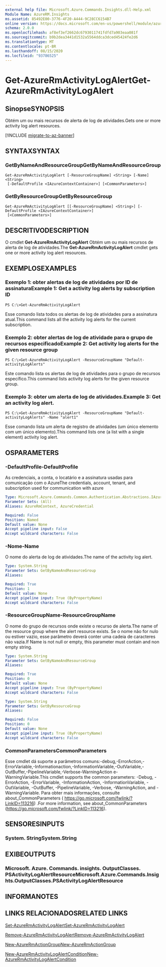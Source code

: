 ```yaml
---
external help file: Microsoft.Azure.Commands.Insights.dll-Help.xml
Module Name: AzureRM.Insights
ms.assetid: 85492E00-3776-4F20-A444-9C28CC6154B7
online version: https://docs.microsoft.com/en-us/powershell/module/azurerm.insights/get-azurermactivitylogalert
schema: 2.0.0
ms.openlocfilehash: af8ef3ef2662dc6793011741fdfd7a903eaa081f
ms.sourcegitcommit: b9b2dea3441d1532a5564ddca3dced45424fe2d6
ms.translationtype: MT
ms.contentlocale: pt-BR
ms.lasthandoff: 08/15/2020
ms.locfileid: "93786525"
---
```

# <span data-ttu-id="9d179-101">Get-AzureRmActivityLogAlert</span><span class="sxs-lookup"><span data-stu-id="9d179-101">Get-AzureRmActivityLogAlert</span></span>

## <span data-ttu-id="9d179-102">Sinopse</span><span class="sxs-lookup"><span data-stu-id="9d179-102">SYNOPSIS</span></span>
<span data-ttu-id="9d179-103">Obtém um ou mais recursos de alerta de log de atividades.</span><span class="sxs-lookup"><span data-stu-id="9d179-103">Gets one or more activity log alert resources.</span></span>

[!INCLUDE [migrate-to-az-banner](../../includes/migrate-to-az-banner.md)]

## <span data-ttu-id="9d179-104">SYNTAX</span><span class="sxs-lookup"><span data-stu-id="9d179-104">SYNTAX</span></span>

### <span data-ttu-id="9d179-105">GetByNameAndResourceGroup</span><span class="sxs-lookup"><span data-stu-id="9d179-105">GetByNameAndResourceGroup</span></span>
```
Get-AzureRmActivityLogAlert [-ResourceGroupName] <String> [-Name] <String>
 [-DefaultProfile <IAzureContextContainer>] [<CommonParameters>]
```

### <span data-ttu-id="9d179-106">GetByResourceGroup</span><span class="sxs-lookup"><span data-stu-id="9d179-106">GetByResourceGroup</span></span>
```
Get-AzureRmActivityLogAlert [[-ResourceGroupName] <String>] [-DefaultProfile <IAzureContextContainer>]
 [<CommonParameters>]
```

## <span data-ttu-id="9d179-107">DESCRITIVO</span><span class="sxs-lookup"><span data-stu-id="9d179-107">DESCRIPTION</span></span>
<span data-ttu-id="9d179-108">O cmdlet **Get-AzureRmActivityLogAlert** Obtém um ou mais recursos de alerta de log de atividades.</span><span class="sxs-lookup"><span data-stu-id="9d179-108">The **Get-AzureRmActivityLogAlert** cmdlet gets one or more activity log alert resources.</span></span>

## <span data-ttu-id="9d179-109">EXEMPLOS</span><span class="sxs-lookup"><span data-stu-id="9d179-109">EXAMPLES</span></span>

### <span data-ttu-id="9d179-110">Exemplo 1: obter alertas de log de atividades por ID de assinatura</span><span class="sxs-lookup"><span data-stu-id="9d179-110">Example 1: Get a activity log alerts by subscription ID</span></span>
```
PS C:\>Get-AzureRmActivityLogAlert
```

<span data-ttu-id="9d179-111">Esse comando lista todos os alertas de log de atividades para a assinatura atual.</span><span class="sxs-lookup"><span data-stu-id="9d179-111">This command lists all the activity log alerts for the current subscription.</span></span>

### <span data-ttu-id="9d179-112">Exemplo 2: obter alertas de log de atividade para o grupo de recursos especificado</span><span class="sxs-lookup"><span data-stu-id="9d179-112">Example 2: Get activity log alerts for the given resource group</span></span>
```
PS C:\>Get-AzureRmActivityLogAlert -ResourceGroupName "Default-activityLogAlerts"
```

<span data-ttu-id="9d179-113">Este comando lista os alertas de log de atividades para o grupo de recursos específico.</span><span class="sxs-lookup"><span data-stu-id="9d179-113">This command lists activity log alerts for the given resource group.</span></span>

### <span data-ttu-id="9d179-114">Exemplo 3: obter um alerta de log de atividades.</span><span class="sxs-lookup"><span data-stu-id="9d179-114">Example 3: Get an activity log alert.</span></span>
```
PS C:\>Get-AzureRmActivityLogAlert -ResourceGroupName "Default-activityLogAlerts" -Name "alert1"
```

<span data-ttu-id="9d179-115">Esse comando lista um alerta de registro de atividades (um único elemento com um único elemento).</span><span class="sxs-lookup"><span data-stu-id="9d179-115">This command lists one (a list with a single element) activity log alert.</span></span>

## <span data-ttu-id="9d179-116">OS</span><span class="sxs-lookup"><span data-stu-id="9d179-116">PARAMETERS</span></span>

### <span data-ttu-id="9d179-117">-DefaultProfile</span><span class="sxs-lookup"><span data-stu-id="9d179-117">-DefaultProfile</span></span>
<span data-ttu-id="9d179-118">As credenciais, a conta, o locatário e a assinatura usadas para comunicação com o Azure</span><span class="sxs-lookup"><span data-stu-id="9d179-118">The credentials, account, tenant, and subscription used for communication with azure</span></span>

```yaml
Type: Microsoft.Azure.Commands.Common.Authentication.Abstractions.IAzureContextContainer
Parameter Sets: (All)
Aliases: AzureRmContext, AzureCredential

Required: False
Position: Named
Default value: None
Accept pipeline input: False
Accept wildcard characters: False
```

### <span data-ttu-id="9d179-119">-Nome</span><span class="sxs-lookup"><span data-stu-id="9d179-119">-Name</span></span>
<span data-ttu-id="9d179-120">O nome do alerta de log de atividades.</span><span class="sxs-lookup"><span data-stu-id="9d179-120">The name of the activity log alert.</span></span>

```yaml
Type: System.String
Parameter Sets: GetByNameAndResourceGroup
Aliases:

Required: True
Position: 1
Default value: None
Accept pipeline input: True (ByPropertyName)
Accept wildcard characters: False
```

### <span data-ttu-id="9d179-121">-ResourceGroupName</span><span class="sxs-lookup"><span data-stu-id="9d179-121">-ResourceGroupName</span></span>
<span data-ttu-id="9d179-122">O nome do grupo de recursos onde existe o recurso de alerta.</span><span class="sxs-lookup"><span data-stu-id="9d179-122">The name of the resource group where the alert resource exists.</span></span>
<span data-ttu-id="9d179-123">Se o nome não for nulo ou estiver vazio, esse parâmetro deverá conter uma cadeia de caracteres não vazia.</span><span class="sxs-lookup"><span data-stu-id="9d179-123">If Name is not null or empty, this parameter must contain and non empty string.</span></span>

```yaml
Type: System.String
Parameter Sets: GetByNameAndResourceGroup
Aliases:

Required: True
Position: 0
Default value: None
Accept pipeline input: True (ByPropertyName)
Accept wildcard characters: False
```

```yaml
Type: System.String
Parameter Sets: GetByResourceGroup
Aliases:

Required: False
Position: 0
Default value: None
Accept pipeline input: True (ByPropertyName)
Accept wildcard characters: False
```

### <span data-ttu-id="9d179-124">CommonParameters</span><span class="sxs-lookup"><span data-stu-id="9d179-124">CommonParameters</span></span>
<span data-ttu-id="9d179-125">Esse cmdlet dá suporte a parâmetros comuns:-debug,-ErrorAction,-ErrorVariable,-Informationaction,-InformationVariable,-OutVariable,-OutBuffer,-PipelineVariable,-Verbose-WarningAction e-WarningVariable.</span><span class="sxs-lookup"><span data-stu-id="9d179-125">This cmdlet supports the common parameters: -Debug, -ErrorAction, -ErrorVariable, -InformationAction, -InformationVariable, -OutVariable, -OutBuffer, -PipelineVariable, -Verbose, -WarningAction, and -WarningVariable.</span></span> <span data-ttu-id="9d179-126">Para obter mais informações, consulte about_CommonParameters ( https://go.microsoft.com/fwlink/?LinkID=113216) .</span><span class="sxs-lookup"><span data-stu-id="9d179-126">For more information, see about_CommonParameters (https://go.microsoft.com/fwlink/?LinkID=113216).</span></span>

## <span data-ttu-id="9d179-127">SENSORES</span><span class="sxs-lookup"><span data-stu-id="9d179-127">INPUTS</span></span>

### <span data-ttu-id="9d179-128">System. String</span><span class="sxs-lookup"><span data-stu-id="9d179-128">System.String</span></span>

## <span data-ttu-id="9d179-129">EXIBE</span><span class="sxs-lookup"><span data-stu-id="9d179-129">OUTPUTS</span></span>

### <span data-ttu-id="9d179-130">Microsoft. Azure. Commands. insights. OutputClasses. PSActivityLogAlertResource</span><span class="sxs-lookup"><span data-stu-id="9d179-130">Microsoft.Azure.Commands.Insights.OutputClasses.PSActivityLogAlertResource</span></span>

## <span data-ttu-id="9d179-131">INFORMA</span><span class="sxs-lookup"><span data-stu-id="9d179-131">NOTES</span></span>

## <span data-ttu-id="9d179-132">LINKS RELACIONADOS</span><span class="sxs-lookup"><span data-stu-id="9d179-132">RELATED LINKS</span></span>

[<span data-ttu-id="9d179-133">Set-AzureRmActivityLogAlert</span><span class="sxs-lookup"><span data-stu-id="9d179-133">Set-AzureRmActivityLogAlert</span></span>](./Set-AzureRmActivityLogAlert.md)



[<span data-ttu-id="9d179-134">Remove-AzureRmActivityLogAlert</span><span class="sxs-lookup"><span data-stu-id="9d179-134">Remove-AzureRmActivityLogAlert</span></span>](./Remove-AzureRmActivityLogAlert.md)

[<span data-ttu-id="9d179-135">New-AzureRmActionGroup</span><span class="sxs-lookup"><span data-stu-id="9d179-135">New-AzureRmActionGroup</span></span>](./New-AzureRmActionGroup.md)

[<span data-ttu-id="9d179-136">New-AzureRmActivityLogAlertCondition</span><span class="sxs-lookup"><span data-stu-id="9d179-136">New-AzureRmActivityLogAlertCondition</span></span>](./Get-AzureRmActivityLogAlertCondition.md)
